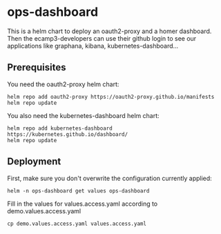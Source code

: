 # ops-dashboard

This is a helm chart to deploy an oauth2-proxy and a homer dashboard.
Then the ecamp3-developers can use their github login
to see our applications like graphana, kibana, kubernetes-dashboard...

## Prerequisites

You need the oauth2-proxy helm chart:

```shell
helm repo add oauth2-proxy https://oauth2-proxy.github.io/manifests
helm repo update
```

You also need the kubernetes-dashboard helm chart:

```shell
helm repo add kubernetes-dashboard https://kubernetes.github.io/dashboard/
helm repo update
```

## Deployment

First, make sure you don't overwrite the configuration currently applied:

```shell
helm -n ops-dashboard get values ops-dashboard
```

Fill in the values for values.access.yaml according to demo.values.access.yaml

```shell
cp demo.values.access.yaml values.access.yaml 
```
